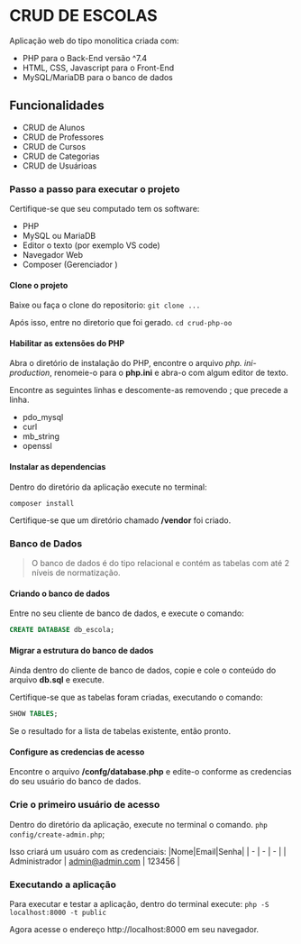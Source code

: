 # CRUD DE ESCOLAS

Aplicação web do tipo monolitica criada com:
- PHP para o Back-End  versão ^7.4
- HTML, CSS, Javascript para o Front-End
- MySQL/MariaDB para o banco de dados

## Funcionalidades

- CRUD de Alunos
- CRUD de Professores
- CRUD de Cursos
- CRUD de Categorias
- CRUD de Usuárioas

### Passo a passo para executar o projeto

Certifique-se que seu computado tem os software:
- PHP
- MySQL ou MariaDB
- Editor o texto (por exemplo VS code)
- Navegador Web
- Composer (Gerenciador )

#### Clone o projeto
Baixe ou faça o clone do repositorio:
`git clone ...`

Após isso, entre no diretorio que foi gerado.
`cd crud-php-oo`

#### Habilitar as extensões do PHP
Abra o diretório de instalação do PHP, encontre o arquivo *php.
ini-production*, renomeie-o para o **php.ini** e abra-o com algum editor de texto.

Encontre as seguintes linhas e descomente-as removendo ; que precede a linha.
- pdo_mysql
- curl
- mb_string
- openssl

#### Instalar as dependencias

Dentro do diretório da aplicação execute no terminal:

`composer install`

Certifique-se que um diretório chamado **/vendor** foi criado.

### Banco de Dados

> O banco de dados é do tipo relacional e contém as tabelas com até 2 níveis de normatização.

#### Criando o banco de dados

Entre no seu cliente de banco de dados, e execute o comando:

```sql
CREATE DATABASE db_escola;
```
#### Migrar a estrutura do banco de dados
Ainda dentro do cliente de banco de dados, copie e cole o conteúdo do arquivo
**db.sql** e execute.

Certifique-se que as tabelas foram criadas, executando o comando:

```sql
SHOW TABLES;
```

Se o resultado for a lista de tabelas existente, então pronto.

#### Configure as credencias de acesso
Encontre o arquivo **/confg/database.php** e edite-o conforme as credencias
do seu usuário do banco de dados.

### Crie o primeiro usuário de acesso
Dentro do diretório da aplicação, execute no terminal o comando.
`php config/create-admin.php`;

Isso criará um usuáro com as credenciais:
|Nome|Email|Senha|
| -  | -   | -   |
| Administrador | admin@admin.com | 123456 |

### Executando a aplicação 
Para executar e testar a aplicação, dentro do terminal execute:
`php -S localhost:8000 -t public`

Agora acesse o endereço http://localhost:8000 em seu navegador.